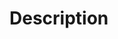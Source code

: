 <!--
Before opening a new issue, please check the following:

 - Check for existing issues - if there is a closed one, add a comment
 - Ensure you are using the latest release (and dependencies are updated)
 - For bugs, include error messages, stacktraces, and other debug information
 - For feature requests, include the motivation behind adding the feature
-->

# Description
<!--Description of the bug/feature, including the above information-->


